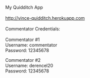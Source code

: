 My Quidditch App</br>
</br>
http://vince-quidditch.herokuapp.com</br>
</br>
Commentator Credentials:</br>
</br>
Commentator #1 </br>
Username: commentator </br>
Password: 12345678 </br>

Commentator #2 </br>
Username: derencel20 </br>
Password: 12345678 </br>
